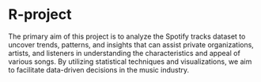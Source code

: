# R-project
The primary aim of this project is to analyze the Spotify tracks dataset to uncover trends, patterns, and insights that can assist private organizations, artists, and listeners in understanding the characteristics and appeal of various songs. By utilizing statistical techniques and visualizations, we aim to facilitate data-driven decisions in the music industry.
